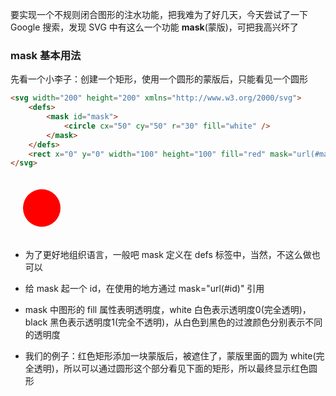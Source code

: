 要实现一个不规则闭合图形的注水功能，把我难为了好几天，今天尝试了一下 Google 搜索，发现 SVG 中有这么一个功能 **mask**(蒙版)，可把我高兴坏了

### mask 基本用法

先看一个小李子：创建一个矩形，使用一个圆形的蒙版后，只能看见一个圆形

```html
<svg width="200" height="200" xmlns="http://www.w3.org/2000/svg">
    <defs>
        <mask id="mask">
            <circle cx="50" cy="50" r="30" fill="white" />
        </mask> 
    </defs>
    <rect x="0" y="0" width="100" height="100" fill="red" mask="url(#mask)" />
</svg>
```

<svg width="100" height="100" xmlns="http://www.w3.org/2000/svg">
	<circle cx="50" cy="50" r="30" fill="red" />
</svg>

- 为了更好地组织语言，一般吧 mask 定义在 defs 标签中，当然，不这么做也可以

- 给 mask 起一个 id，在使用的地方通过 mask="url(#id)" 引用

- mask 中图形的 fill 属性表明透明度，white 白色表示透明度0(完全透明)，black 黑色表示透明度1(完全不透明)，从白色到黑色的过渡颜色分别表示不同的透明度

- 我们的例子：红色矩形添加一块蒙版后，被遮住了，蒙版里面的圆为 white(完全透明)，所以可以通过圆形这个部分看见下面的矩形，所以最终显示红色圆形

  